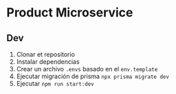 # Product Microservice

## Dev

1. Clonar et repositorio
2. Instalar dependencias
3. Crear un archivo  `.envs` basado en el `env.template`
4. Ejecutar migración de prisma `npx prisma migrate dev`
5. Ejecutar `npm run start:dev`
